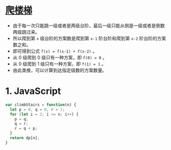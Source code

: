 

# [爬楼梯](https://leetcode-cn.com/problems/climbing-stairs/)

- 由于每一次只能跳一级或者是两级台阶，最后一级只能从倒是一级或者是倒数两级跳过来。
- 所以爬到第 `x` 级台阶的方案数是爬到第 `x-1` 阶台阶和爬到第 `x-2` 阶台阶的方案数之和。
- 即可得到公式 `f(x) = f(x-1) + f(x-2)` 。
- 从 0 级爬到 0 级只有一种方案，即 `f(0) = 0` 。
- 从 0 级爬到 1 级只有一种方案，即 `f(1) = 1` 。
- 由此类推，可以计算到达指定级数的方案数量。

# 1. JavaScript

```js
var climbStairs = function(n) {
  let p = 0, q = 0, r = 1;
  for (let i = 2; i <= n; i++) {
    p = q;
    q = r;
    r = q + p;
  }
  return dp[n];
}
```